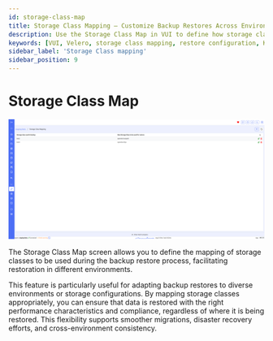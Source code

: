 ```yaml
---
id: storage-class-map
title: Storage Class Mapping – Customize Backup Restores Across Environments
description: Use the Storage Class Map in VUI to define how storage classes are mapped during backup restores. Adapt to different environments and ensure consistency, compliance, and optimal performance.
keywords: [VUI, Velero, storage class mapping, restore configuration, Kubernetes, backup restore, disaster recovery, cross-environment restore, storage flexibility]
sidebar_label: 'Storage Class mapping'
sidebar_position: 9
---
```


# Storage Class Map

![storage class map](./../../assets/screenshots/11_sc_map.png)

The Storage Class Map screen allows you to define the mapping of storage classes to be used during the backup restore process, facilitating restoration in different environments.

This feature is particularly useful for adapting backup restores to diverse environments or storage configurations. By mapping storage classes appropriately, you can ensure that data is restored with the right performance characteristics and compliance, regardless of where it is being restored. This flexibility supports smoother migrations, disaster recovery efforts, and cross-environment consistency.
